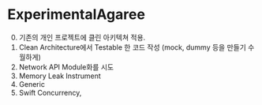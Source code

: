 # ExperimentalAgaree

0. 기존의 개인 프로젝트에 클린 아키텍쳐 적용.
1. Clean Architecture에서 Testable 한 코드 작성 (mock, dummy 등을 만들기 수월하게) 
2. Network API Module화를 시도
3. Memory Leak Instrument
4. Generic
5. Swift Concurrency,
